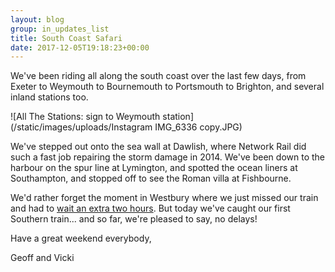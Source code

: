 ```yaml
---
layout: blog
group: in_updates_list
title: South Coast Safari
date: 2017-12-05T19:18:23+00:00
---
```

We've been riding all along the south coast over the last few days, from Exeter to Weymouth to Bournemouth to Portsmouth to Brighton, and several inland stations too.

![All The Stations: sign to Weymouth station](/static/images/uploads/Instagram IMG_6336 copy.JPG)

We've stepped out onto the sea wall at Dawlish, where Network Rail did such a fast job repairing the storm damage in 2014. We've been down to the harbour on the spur line at Lymington, and spotted the ocean liners at Southampton, and stopped off to see the Roman villa at Fishbourne.

We'd rather forget the moment in Westbury where we just missed our train and had to [wait an extra two hours](https://www.youtube.com/watch?v=CeaxIgROIWA). But today we've caught our first Southern train... and so far, we're pleased to say, no delays!

Have a great weekend everybody, 

Geoff and Vicki


